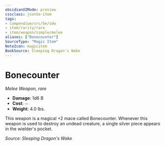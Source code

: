 ```yaml
---
obsidianUIMode: preview
cssclass: json5e-item
tags:
- compendium/src/5e/sdw
- item/rarity/rare
- item/weapon/simple/melee
aliases: ["Bonecounter"]
SourceType: "Magic Item"
NoteIcon: magicitem
BookSource: Sleeping Dragon's Wake
---
```

# Bonecounter
*Melee Weapon, rare*  

- **Damage**: 1d6 B
- **Cost**: ⏤
- **Weight**: 4.0 lbs.

This weapon is a magical +2 mace called Bonecounter. Whenever this weapon is used to destroy an undead creature, a single silver piece appears in the wielder's pocket.

*Source: Sleeping Dragon's Wake*